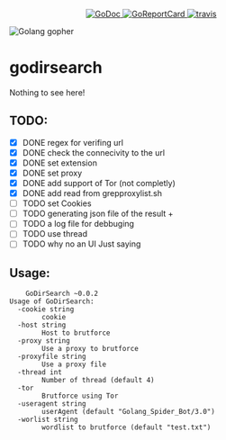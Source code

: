 <p align="center">
    <a href="https://godoc.org/github.com/hihebark/godirsearch">
        <img src="https://godoc.org/github.com/hihebark/godirsearch?status.svg" alt="GoDoc">
    </a>
    <a href="https://goreportcard.com/badge/github.com/hihebark/godirsearch">
        <img src="https://goreportcard.com/badge/github.com/hihebark/godirsearch" alt="GoReportCard">
    </a>
    <a href="https://travis-ci.org/hihebark/godirsearch.svg?branch=master">
        <img src="https://travis-ci.org/hihebark/godirsearch.svg?branch=master" alt="travis">
    </a>
</p>

![Golang gopher](https://golang.org/doc/gopher/pkg.png)

godirsearch
===========
Nothing to see here!

TODO:
-----

- [x] DONE regex for verifing url
- [x] DONE check the connecivity to the url
- [x] DONE set extension
- [x] DONE set proxy
- [x] DONE add support of Tor (not completly)
- [x] DONE add read from grepproxylist.sh
- [ ] TODO set Cookies
- [ ] TODO generating json file of the result +
- [ ] TODO a log file for debbuging
- [ ] TODO use thread
- [ ] TODO why no an UI Just saying

Usage:
------

```
	GoDirSearch ~0.0.2
Usage of GoDirSearch:
  -cookie string
    	cookie
  -host string
    	Host to brutforce
  -proxy string
    	Use a proxy to brutforce
  -proxyfile string
    	Use a proxy file
  -thread int
    	Number of thread (default 4)
  -tor
    	Brutforce using Tor
  -useragent string
    	userAgent (default "Golang_Spider_Bot/3.0")
  -worlist string
    	wordlist to brutforce (default "test.txt")
```
